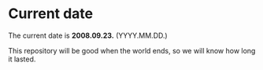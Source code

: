 # Current date

The current date is **2008.09.23.** (YYYY.MM.DD.)

This repository will be good when the world ends, so we will know how long it lasted.
